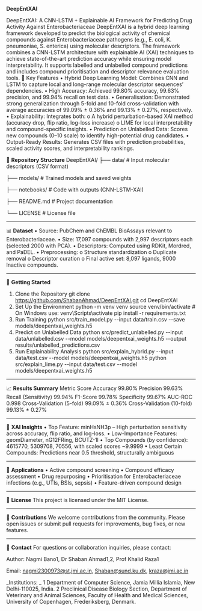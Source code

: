 **DeepEntXAI**

DeepEntXAI: A CNN-LSTM + Explainable AI Framework for Predicting Drug Activity Against Enterobacteriaceae
DeepEntXAI is a hybrid deep learning framework developed to predict the biological activity of chemical compounds against Enterobacteriaceae pathogens (e.g., E. coli, K. pneumoniae, S. enterica) using molecular descriptors. The framework combines a CNN-LSTM architecture with explainable AI (XAI) techniques to achieve state-of-the-art prediction accuracy while ensuring model interpretability. It supports labelled and unlabelled compound predictions and includes compound prioritisation and descriptor relevance evaluation tools.
📌 Key Features
•	Hybrid Deep Learning Model: Combines CNN and LSTM to capture local and long-range molecular descriptor sequences’ dependencies.
•	High Accuracy: Achieved 99.80% accuracy, 99.63% precision, and 99.94% recall on test data.
•	Generalisation: Demonstrated strong generalization through 5-fold and 10-fold cross-validation with average accuracies of 99.09% ± 0.36% and 99.13% ± 0.27%, respectively.
•	Explainability: Integrates both:
o	A hybrid perturbation-based XAI method (accuracy drop, flip ratio, log-loss increase)
o	LIME for local interpretability and compound-specific insights.
•	Prediction on Unlabelled Data: Scores new compounds (0–10 scale) to identify high-potential drug candidates.
•	Output-Ready Results: Generates CSV files with prediction probabilities, scaled activity scores, and interpretability rankings.


📂 **Repository Structure**
DeepEntXAI/
├── data/                        # Input molecular descriptors (CSV format)

├── models/                      # Trained models and saved weights

├── notebooks/                   # Code with outputs (CNN-LSTM-XAI)

├── README.md                    # Project documentation

└── LICENSE                      # License file

________________________________________
📊 **Dataset**
•	Source: PubChem and ChEMBL BioAssays relevant to Enterobacteriaceae.
•	Size: 17,097 compounds with 2,997 descriptors each (selected 2000 with PCA).
•	Descriptors: Computed using RDKit, Mordred, and PaDEL.
•	Preprocessing:
o	Structure standardization
o	Duplicate removal
o	Descriptor curation
o	Final active set: 8,097 ligands, 9000 Inactive compounds. 

________________________________________
🚀 **Getting Started**
1. Clone the Repository
git clone https://github.com/ShabanAhmad/DeepEntXAI.git 
cd DeepEntXAI
2. Set Up the Environment
python -m venv venv
source venv/bin/activate  # On Windows use: venv\Scripts\activate
pip install -r requirements.txt
3. Run Training
python src/train_model.py --input data/train.csv --save models/deepentxai_weights.h5
4. Predict on Unlabelled Data
python src/predict_unlabelled.py --input data/unlabelled.csv --model models/deepentxai_weights.h5 --output results/unlabelled_predictions.csv
5. Run Explainability Analysis
python src/explain_hybrid.py --input data/test.csv --model models/deepentxai_weights.h5
python src/explain_lime.py --input data/test.csv --model models/deepentxai_weights.h5

________________________________________
📈 **Results Summary**
Metric	Score
Accuracy	99.80%
Precision	99.63%
Recall (Sensitivity)	99.94%
F1-Score	99.78%
Specificity	99.67%
AUC-ROC	0.998
Cross-Validation (5-fold)	99.09% ± 0.36%
Cross-Validation (10-fold)	99.13% ± 0.27%

________________________________________
🧠 **XAI Insights**
•	Top Feature: minHsNH3p – High perturbation sensitivity across accuracy, flip ratio, and log-loss.
•	Low-Importance Features: geomDiameter, nG12FRing, BCUTZ-1l
•	Top Compounds (by confidence): 4615770, 5309708, 70556, with scaled scores ~9.9999
•	Least Certain Compounds: Predictions near 0.5 threshold, structurally ambiguous

________________________________________
🧪 **Applications**
•	Active compound screening
•	Compound efficacy assessment
•	Drug repurposing
•	Prioritisation for Enterobacteriaceae infections (e.g., UTIs, BSIs, sepsis)
•	Feature-driven compound design

________________________________________
📜 **License**
This project is licensed under the MIT License.

________________________________________
🤝 **Contributions**
We welcome contributions from the community. Please open issues or submit pull requests for improvements, bug fixes, or new features.

________________________________________
📧 **Contact**
For questions or collaboration inquiries, please contact:

Author: Nagmi Bano1, Dr Shaban Ahmad1,2, Prof Khalid Raza1

Email: nagmi2300973@st.jmi.ac.in, Shaban@sund.ku.dk, kraza@jmi.ac.in 

_Institutions: _
1 Department of Computer Science, Jamia Millia Islamia, New Delhi-110025, India.
2 Preclinical Disease Biology Section, Department of Veterinary and Animal Sciences, Faculty of Health and Medical Sciences, University of Copenhagen, Frederiksberg, Denmark.
